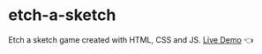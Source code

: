 # etch-a-sketch
Etch a sketch game created with HTML, CSS and JS.
[Live Demo](https://chicco4.github.io/recipes-website/) :point_left:
